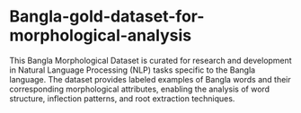 # Bangla-gold-dataset-for-morphological-analysis
This Bangla Morphological Dataset is curated for research and development in Natural Language Processing (NLP) tasks specific to the Bangla language. The dataset provides labeled examples of Bangla words and their corresponding morphological attributes, enabling the analysis of word structure, inflection patterns, and root extraction techniques.
